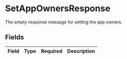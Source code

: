 # SetAppOwnersResponse

The empty response message for setting the app owners.


## Fields

| Field       | Type        | Required    | Description |
| ----------- | ----------- | ----------- | ----------- |